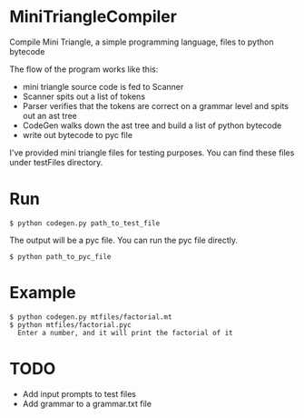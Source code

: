 MiniTriangleCompiler
====================

Compile Mini Triangle, a simple programming language, files to python bytecode

The flow of the program works like this:

* mini triangle source code is fed to Scanner
* Scanner spits out a list of tokens
* Parser verifies that the tokens are correct on a grammar level and spits out an ast tree
* CodeGen walks down the ast tree and build a list of python bytecode 
* write out bytecode to pyc file

I've provided mini triangle files for testing purposes. You can find these files under testFiles directory.

Run
========

    $ python codegen.py path_to_test_file

The output will be a pyc file. You can run the pyc file directly.

    $ python path_to_pyc_file
    
    
Example
========

    $ python codegen.py mtfiles/factorial.mt
    $ python mtfiles/factorial.pyc
	  Enter a number, and it will print the factorial of it
    

TODO
========

 * Add input prompts to test files
 * Add grammar to a grammar.txt file
